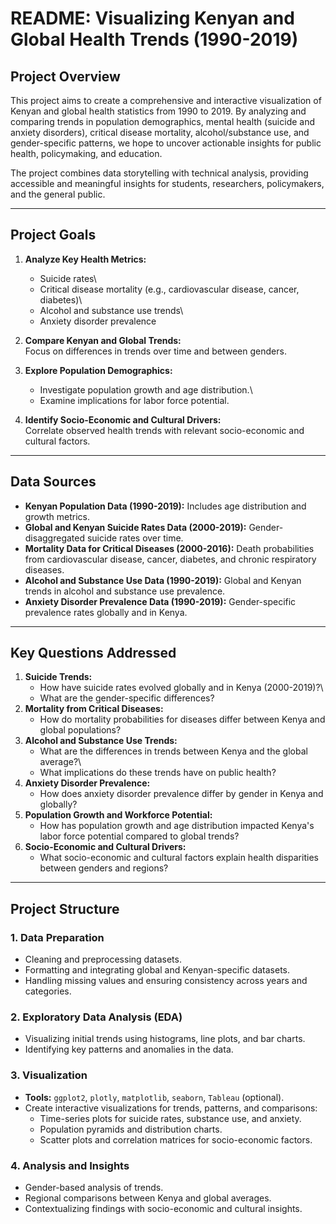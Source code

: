 # README: Visualizing Kenyan and Global Health Trends (1990-2019)

## Project Overview

This project aims to create a comprehensive and interactive visualization of Kenyan and global health statistics from 1990 to 2019. By analyzing and comparing trends in population demographics, mental health (suicide and anxiety disorders), critical disease mortality, alcohol/substance use, and gender-specific patterns, we hope to uncover actionable insights for public health, policymaking, and education.

The project combines data storytelling with technical analysis, providing accessible and meaningful insights for students, researchers, policymakers, and the general public.

------------------------------------------------------------------------

## Project Goals

1.  **Analyze Key Health Metrics:**

    -   Suicide rates\
    -   Critical disease mortality (e.g., cardiovascular disease, cancer, diabetes)\
    -   Alcohol and substance use trends\
    -   Anxiety disorder prevalence

2.  **Compare Kenyan and Global Trends:**\
    Focus on differences in trends over time and between genders.

3.  **Explore Population Demographics:**

    -   Investigate population growth and age distribution.\
    -   Examine implications for labor force potential.

4.  **Identify Socio-Economic and Cultural Drivers:**\
    Correlate observed health trends with relevant socio-economic and cultural factors.

------------------------------------------------------------------------

## Data Sources

-   **Kenyan Population Data (1990-2019):** Includes age distribution and growth metrics.
-   **Global and Kenyan Suicide Rates Data (2000-2019):** Gender-disaggregated suicide rates over time.
-   **Mortality Data for Critical Diseases (2000-2016):** Death probabilities from cardiovascular disease, cancer, diabetes, and chronic respiratory diseases.
-   **Alcohol and Substance Use Data (1990-2019):** Global and Kenyan trends in alcohol and substance use prevalence.
-   **Anxiety Disorder Prevalence Data (1990-2019):** Gender-specific prevalence rates globally and in Kenya.

------------------------------------------------------------------------

## Key Questions Addressed

1.  **Suicide Trends:**
    -   How have suicide rates evolved globally and in Kenya (2000-2019)?\
    -   What are the gender-specific differences?
2.  **Mortality from Critical Diseases:**
    -   How do mortality probabilities for diseases differ between Kenya and global populations?
3.  **Alcohol and Substance Use Trends:**
    -   What are the differences in trends between Kenya and the global average?\
    -   What implications do these trends have on public health?
4.  **Anxiety Disorder Prevalence:**
    -   How does anxiety disorder prevalence differ by gender in Kenya and globally?
5.  **Population Growth and Workforce Potential:**
    -   How has population growth and age distribution impacted Kenya's labor force potential compared to global trends?
6.  **Socio-Economic and Cultural Drivers:**
    -   What socio-economic and cultural factors explain health disparities between genders and regions?

------------------------------------------------------------------------

## Project Structure

### 1. **Data Preparation**

-   Cleaning and preprocessing datasets.
-   Formatting and integrating global and Kenyan-specific datasets.
-   Handling missing values and ensuring consistency across years and categories.

### 2. **Exploratory Data Analysis (EDA)**

-   Visualizing initial trends using histograms, line plots, and bar charts.
-   Identifying key patterns and anomalies in the data.

### 3. **Visualization**

-   **Tools:** `ggplot2`, `plotly`, `matplotlib`, `seaborn`, `Tableau` (optional).
-   Create interactive visualizations for trends, patterns, and comparisons:
    -   Time-series plots for suicide rates, substance use, and anxiety.
    -   Population pyramids and distribution charts.
    -   Scatter plots and correlation matrices for socio-economic factors.

### 4. **Analysis and Insights**

-   Gender-based analysis of trends.
-   Regional comparisons between Kenya and global averages.
-   Contextualizing findings with socio-economic and cultural insights.
